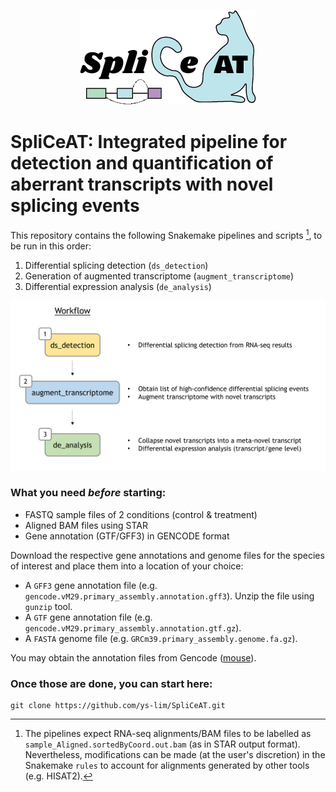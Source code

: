 <p align="center">
  <img src="images/Logo.png">
</p>

# SpliCeAT: Integrated pipeline for detection and quantification of aberrant transcripts with novel splicing events

This repository contains the following Snakemake pipelines and scripts [^1], to be run in this order:
1. Differential splicing detection (`ds_detection`)
2. Generation of augmented transcriptome (`augment_transcriptome`)
3. Differential expression analysis (`de_analysis`)

<p align="center">
  <img src="images/workflow.png">
</p>

### What you need *before* starting:
- FASTQ sample files of 2 conditions (control & treatment)
- Aligned BAM files using STAR
- Gene annotation (GTF/GFF3) in GENCODE format

Download the respective gene annotations and genome files for the species of interest and place them into a location of your choice:

- A `GFF3` gene annotation file  (e.g. `gencode.vM29.primary_assembly.annotation.gff3`).  Unzip the file using `gunzip` tool.
- A `GTF` gene annotation file (e.g. `gencode.vM29.primary_assembly.annotation.gtf.gz`).
- A `FASTA` genome file (e.g. `GRCm39.primary_assembly.genome.fa.gz`).

You may obtain the annotation files from Gencode ([mouse](https://www.gencodegenes.org/mouse/)).

### Once those are done, you can start here: 
```
git clone https://github.com/ys-lim/SpliCeAT.git
```

[^1]: The pipelines expect RNA-seq alignments/BAM files to be labelled as `sample_Aligned.sortedByCoord.out.bam` (as in STAR output format). Nevertheless, modifications can be made (at the user's discretion) in the Snakemake `rules` to account for alignments generated by other tools (e.g. HISAT2). 
